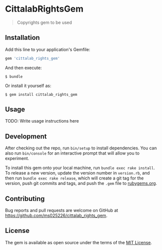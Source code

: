 # CittalabRightsGem

> Copyrights gem to be used

## Installation

Add this line to your application's Gemfile:

```ruby
gem 'cittalab_rights_gem'
```

And then execute:

    $ bundle

Or install it yourself as:

    $ gem install cittalab_rights_gem

## Usage

TODO: Write usage instructions here

## Development

After checking out the repo, run `bin/setup` to install dependencies. You can also run `bin/console` for an interactive prompt that will allow you to experiment.

To install this gem onto your local machine, run `bundle exec rake install`. To release a new version, update the version number in `version.rb`, and then run `bundle exec rake release`, which will create a git tag for the version, push git commits and tags, and push the `.gem` file to [rubygems.org](https://rubygems.org).

## Contributing

Bug reports and pull requests are welcome on GitHub at https://github.com/ms025226/cittalab_rights_gem.

## License

The gem is available as open source under the terms of the [MIT License](https://opensource.org/licenses/MIT).

